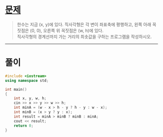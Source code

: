 # [문제](https://www.acmicpc.net/problem/1085 "#1085번")
  
> 한수는 지금 (x, y)에 있다. 직사각형은 각 변이 좌표축에 평행하고, 왼쪽 아래 꼭짓점은 (0, 0), 오른쪽 위 꼭짓점은 (w, h)에 있다. 
> <br>직사각형의 경계선까지 가는 거리의 최솟값을 구하는 프로그램을 작성하시오.
<hr/>

# 풀이

```cpp
#include <iostream>
using namespace std;

int main() 
{
    int x, y, w, h;
    cin >> x >> y >> w >> h;
    int minA = (w - x > h - y ? h - y : w - x);
    int minB = (x > y ? y : x);
    int result = minA > minB ? minB : minA;
    cout << result;
    return 0;
}
```

